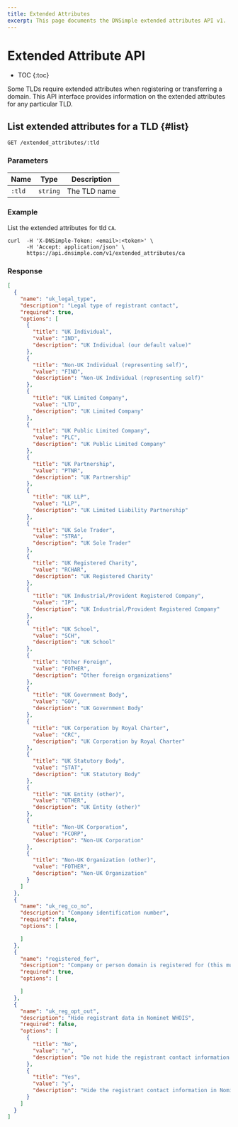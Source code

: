 ```yaml
---
title: Extended Attributes
excerpt: This page documents the DNSimple extended attributes API v1.
---
```


# Extended Attribute API

* TOC
{:toc}

Some TLDs require extended attributes when registering or transferring a domain. This API interface provides information on the extended attributes for any particular TLD.


## List extended attributes for a TLD {#list}

    GET /extended_attributes/:tld

### Parameters

Name | Type | Description
-----|------|------------
`:tld` | `string` | The TLD name

### Example

List the extended attributes for tld `CA`.

    curl  -H 'X-DNSimple-Token: <email>:<token>' \
          -H 'Accept: application/json' \
          https://api.dnsimple.com/v1/extended_attributes/ca

### Response

~~~json
[
  {
    "name": "uk_legal_type",
    "description": "Legal type of registrant contact",
    "required": true,
    "options": [
      {
        "title": "UK Individual",
        "value": "IND",
        "description": "UK Individual (our default value)"
      },
      {
        "title": "Non-UK Individual (representing self)",
        "value": "FIND",
        "description": "Non-UK Individual (representing self)"
      },
      {
        "title": "UK Limited Company",
        "value": "LTD",
        "description": "UK Limited Company"
      },
      {
        "title": "UK Public Limited Company",
        "value": "PLC",
        "description": "UK Public Limited Company"
      },
      {
        "title": "UK Partnership",
        "value": "PTNR",
        "description": "UK Partnership"
      },
      {
        "title": "UK LLP",
        "value": "LLP",
        "description": "UK Limited Liability Partnership"
      },
      {
        "title": "UK Sole Trader",
        "value": "STRA",
        "description": "UK Sole Trader"
      },
      {
        "title": "UK Registered Charity",
        "value": "RCHAR",
        "description": "UK Registered Charity"
      },
      {
        "title": "UK Industrial/Provident Registered Company",
        "value": "IP",
        "description": "UK Industrial/Provident Registered Company"
      },
      {
        "title": "UK School",
        "value": "SCH",
        "description": "UK School"
      },
      {
        "title": "Other Foreign",
        "value": "FOTHER",
        "description": "Other foreign organizations"
      },
      {
        "title": "UK Government Body",
        "value": "GOV",
        "description": "UK Government Body"
      },
      {
        "title": "UK Corporation by Royal Charter",
        "value": "CRC",
        "description": "UK Corporation by Royal Charter"
      },
      {
        "title": "UK Statutory Body",
        "value": "STAT",
        "description": "UK Statutory Body"
      },
      {
        "title": "UK Entity (other)",
        "value": "OTHER",
        "description": "UK Entity (other)"
      },
      {
        "title": "Non-UK Corporation",
        "value": "FCORP",
        "description": "Non-UK Corporation"
      },
      {
        "title": "Non-UK Organization (other)",
        "value": "FOTHER",
        "description": "Non-UK Organization"
      }
    ]
  },
  {
    "name": "uk_reg_co_no",
    "description": "Company identification number",
    "required": false,
    "options": [

    ]
  },
  {
    "name": "registered_for",
    "description": "Company or person domain is registered for (this must be accurate and CANNOT BE CHANGED)",
    "required": true,
    "options": [

    ]
  },
  {
    "name": "uk_reg_opt_out",
    "description": "Hide registrant data in Nominet WHOIS",
    "required": false,
    "options": [
      {
        "title": "No",
        "value": "n",
        "description": "Do not hide the registrant contact information in Nominet&#39;s WHOIS."
      },
      {
        "title": "Yes",
        "value": "y",
        "description": "Hide the registrant contact information in Nominet&#39;s WHOIS (only available to individuals)."
      }
    ]
  }
]
~~~
